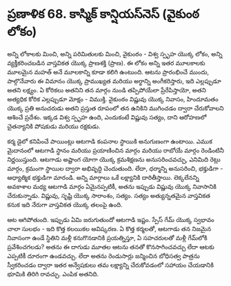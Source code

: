 # ప్రణాళిక 68. కాస్మిక్ కాన్షియస్‌నెస్ (వైకుంఠ లోకం)

అన్ని లోకాలకు మించి, అన్ని పరిమితులకు మించి, వైకుంఠం - విశ్వ స్పృహ యొక్క లోకం, అన్ని వ్యక్తీకరించబడిన వాస్తవికత యొక్క ప్రాణశక్తి (ప్రాణ). ఈ లోకం అన్ని ఇతర మూలకాలకు మూలమైన మహత్ అనే మూలకాన్ని కూడా కలిగి ఉంటుంది. ఆటను ప్రారంభించే ముందు, పాల్గొనేవారు ఈ విమానం యొక్క ప్రాముఖ్యత మరియు అర్థాన్ని అంగీకరిస్తారు, ఇది ఎల్లప్పుడూ అతని లక్ష్యం. ఏ కోరికలు అతనిని తన మార్గం నుండి తప్పిపోయేలా ప్రేరేపిస్తాయో, అతని అత్యధిక కోరిక ఎల్లప్పుడూ మోక్షం - విముక్తి. వైకుంఠం విష్ణువు యొక్క నివాసం, హిందూమతం యొక్క ప్రతి అనుచరుడు అతని ప్రస్తుత రూపంలో తన ఉనికిని ముగించడం ద్వారా చేరుకోవాలని ఆశించే ప్రదేశం. ఇక్కడ విశ్వ స్పృహ ఉంది, ఎందుకంటే విష్ణువు సత్యం, దాని ఆరోహణలో చైతన్యానికి పోషకుడు మరియు రక్షకుడు.

కర్మ డైలో కనిపించే పాయింట్లు ఆటగాడి కంపనాల స్థాయికి అనుగుణంగా ఉంటాయి. ఎముక మైదానంలో ఆటగాడి స్థానం మరియు ప్రయాణించిన మార్గం మరియు రాబోయే మార్గం రెండింటినీ నిర్ణయిస్తుంది. ఆటగాడు అష్టాంగ యోగా యొక్క క్రమశిక్షణను అనుసరించవచ్చు, ఎనిమిది రెట్లు మార్గం, క్రమంగా స్థాయిల ద్వారా అభివృద్ధి చెందుతుంది. లేదా, ధర్మాన్ని అనుసరించి, భక్తుడిగా - ఆధ్యాత్మిక భక్తుడిగా మారండి. అన్ని మార్గాలు ఒకే లక్ష్యానికి దారితీస్తాయి. లెక్కలేనన్ని అవకాశాల మధ్య ఆటగాడి మార్గం ఏమైనప్పటికీ, అతను ఇప్పుడు విష్ణువు యొక్క నివాసానికి చేరుకున్నాడు. విష్ణువు, సృష్టి యొక్క సారాంశం, సత్యం. సత్యం అత్యున్నతమైన వాస్తవికత కనుక ఇది నేరుగా వాస్తవికత యొక్క తలంపై ఉంది.

ఆట ఆగిపోతుంది. ఇప్పుడు ఏమి జరుగుతుందో ఆటగాడి ఇష్టం. స్పేస్ గేమ్ యొక్క స్వభావం చాలా సులభం - ఇది కొత్త కలయికల ఆవిష్కరణ. ఏ కొత్త కర్మలతో, ఆటగాడు తన నిజమైన నివాసంగా ఉండే స్థితిని మళ్లీ కనుగొనడానికి ప్రయత్నిస్తూ, ఏ సహచరులతో మళ్లీ గేమ్‌లోకి ప్రవేశించగలడు? అతను ఈ దాగుడు మూతల ఆటను తనతో కొనసాగించవచ్చు లేదా ఆటకు ఎప్పటికీ దూరంగా ఉండవచ్చు. లేదా అతను రెండుసార్లు జన్మించిన బోధిసత్వ పాత్రను స్వీకరించడం ద్వారా ఇతర అన్వేషకులు తమ లక్ష్యాన్ని చేరుకోవడంలో సహాయం చేయడానికి భూమికి తిరిగి రావచ్చు. ఎంపిక అతనిది.
